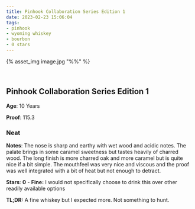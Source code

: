 ```yaml
---
title: Pinhook Collaboration Series Edition 1
date: 2023-02-23 15:06:04
tags:
- pinhook
- wyoming whiskey
- bourbon
- 0 stars
---
```



{% asset_img image.jpg "%%" %}

&nbsp;

## Pinhook Collaboration Series Edition 1

**Age**: 10 Years

**Proof**: 115.3

### Neat

**Notes**: The nose is sharp and earthy with wet wood and acidic notes. The palate brings in some caramel sweetness but tastes heavily of charred wood. The long finish is more charred oak and more caramel but is quite nice if a bit simple. The mouthfeel was very nice and viscous and the proof was well integrated with a bit of heat but not enough to detract.

**Stars**: **0** - **Fine:** I would not specifically choose to drink this  over other readily available options

**TL;DR:** A fine whiskey but I expected more. Not something to hunt.